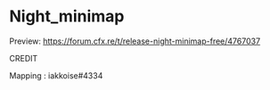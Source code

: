 # Night_minimap

Preview: https://forum.cfx.re/t/release-night-minimap-free/4767037

CREDIT

Mapping : iakkoise#4334


